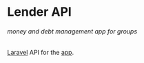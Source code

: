 # Lender API
###### money and debt management app for groups



[Laravel](https://laravel.com/) API for the [app](https://github.com/machiato32/csocsort_szamla).

